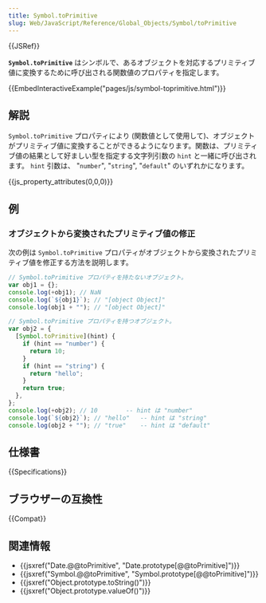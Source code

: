 ```yaml
---
title: Symbol.toPrimitive
slug: Web/JavaScript/Reference/Global_Objects/Symbol/toPrimitive
---
```


{{JSRef}}

**`Symbol.toPrimitive`** はシンボルで、あるオブジェクトを対応するプリミティブ値に変換するために呼び出される関数値のプロパティを指定します。

{{EmbedInteractiveExample("pages/js/symbol-toprimitive.html")}}

## 解説

`Symbol.toPrimitive` プロパティにより (関数値として使用して)、オブジェクトがプリミティブ値に変換することができるようになります。関数は、プリミティブ値の結果として好ましい型を指定する文字列引数の `hint` と一緒に呼び出されます。 `hint` 引数は、 "`number`", "`string`", "`default`" のいずれかになります。

{{js_property_attributes(0,0,0)}}

## 例

### オブジェクトから変換されたプリミティブ値の修正

次の例は `Symbol.toPrimitive` プロパティがオブジェクトから変換されたプリミティブ値を修正する方法を説明します。

```js
// Symbol.toPrimitive プロパティを持たないオブジェクト。
var obj1 = {};
console.log(+obj1); // NaN
console.log(`${obj1}`); // "[object Object]"
console.log(obj1 + ""); // "[object Object]"

// Symbol.toPrimitive プロパティを持つオブジェクト。
var obj2 = {
  [Symbol.toPrimitive](hint) {
    if (hint == "number") {
      return 10;
    }
    if (hint == "string") {
      return "hello";
    }
    return true;
  },
};
console.log(+obj2); // 10        -- hint は "number"
console.log(`${obj2}`); // "hello"   -- hint は "string"
console.log(obj2 + ""); // "true"    -- hint は "default"
```

## 仕様書

{{Specifications}}

## ブラウザーの互換性

{{Compat}}

## 関連情報

- {{jsxref("Date.@@toPrimitive", "Date.prototype[@@toPrimitive]")}}
- {{jsxref("Symbol.@@toPrimitive", "Symbol.prototype[@@toPrimitive]")}}
- {{jsxref("Object.prototype.toString()")}}
- {{jsxref("Object.prototype.valueOf()")}}
